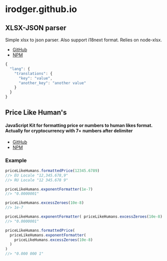 # irodger.github.io
## XLSX-JSON parser
Simple xlsx to json parser. Also support i18next format. Relies on node-xlsx.
* [GitHub](https://github.com/irodger/xlsx-json-parser)
* [NPM](https://www.npmjs.com/package/xlsx-json-parser)
```js
{
  "lang": {
    "translations": {
      "key": "value",
      "another_key": "another value"
    }
  }
}
```

## Price Like Human's
#### JavaScript Kit for formatting price or numbers to human likes format. Actually for cryptocurrency with 7+ numbers after delimiter
* [GitHub](https://github.com/irodger/price-like-humans)
* [NPM](https://www.npmjs.com/package/price-like-humans)
### Example
```js
priceLikeHumans.formattedPrice(12345.6789) 
//> EU Locale "12,345.678,9"
//> RU Locale "12 345.678 9"
```
```js
priceLikeHumans.exponentFormatter(1e-7) 
//> "0.0000001"
```
```js
priceLikeHumans.excessZeroes(10e-8) 
//> 1e-7
```
```js
priceLikeHumans.exponentFormatter( priceLikeHumans.excessZeroes(10e-8) )
//> "0.0000001"
```
```js
priceLikeHumans.formattedPrice( 
  priceLikeHumans.exponentFormatter( 
    priceLikeHumans.excessZeroes(10e-8) 
  ) 
)
//> "0.000 000 1"
```
